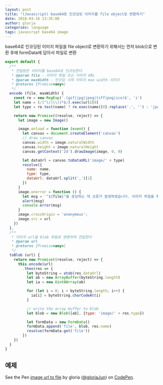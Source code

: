 ```yaml
---
layout: post
title: "(Javascript) base64로 인코딩된 이미지를 file object로 변환하기"
date: 2018-03-16 13:35:00
author: gloria
categories: language
tags: javascript base64 image
---
```


base64로 인코딩된 이미지 파일을 file object로 변환하기 위해서는 먼저 blob으로 변환 후에 formData에 담아서 파일로 변환

```javascript
export default {
  /**
   * 전달받은 이미지를 base64로 인코딩한다
   * @param file - 이미지 파일 또는 이미지 URL
   * @param maxWidth - 인코딩 시의 이미지 max width 사이즈
   * @returns {Promise<any>}
   */
  encode (file, maxWidth) {
    const re = new RegExp('.(gif|jpg|jpeg|tiff|png|ico)$', 'i')      
    let name = (/[^(/|\\)]*$/).exec(url)[0]
    let type = re.test(name) ? re.exec(name)[0].replace('.', '') : 'jpg'

    return new Promise((resolve, reject) => {
      let image = new Image()

      image.onload = function (event) {
        let canvas = document.createElement('canvas')
        // draw canvas
        canvas.width = image.naturalWidth
        canvas.height = image.naturalHeight
        canvas.getContext('2d').drawImage(image, 0, 0)

        let dataUrl = canvas.toDataURL('image/' + type)
        resolve({
          name: name,
          type: type,
          dataUrl: dataUrl.split(',')[1]
        })
      }
      image.onerror = function () {
        let msg = `"${file}"을 로딩하는 데 오류가 발생하였습니다. 이미지 파일을 확인해주세요.`
        alert(msg)
        console.error(msg)
      }
      image.crossOrigin = 'anonymous';
      image.src = url
    })
  },
  /**
   * 이미지 url을 blob 파일로 변환하여 전달한다
   * @param url
   * @returns {Promise<any>}
   */
  toBlob (url) {
    return new Promise((resolve, reject) => {
      this.encode(url)
        .then(res => {
          let byteString = atob(res.dataUrl)
          let ab = new ArrayBuffer(byteString.length)
          let ia = new Uint8Array(ab)

          for (let i = 0; i < byteString.length; i++) {
            ia[i] = byteString.charCodeAt(i)
          }

          // write the array buffer to blob
          let blob = new Blob([ab], {type: 'image/' + res.type})

          let formData = new FormData()
          formData.append('file', blob, res.name)
          resolve(formData.get('file'))
        })
    })
  }
}
```

## 예제
<p data-height="265" data-theme-id="0" data-slug-hash="JLKpxm" data-default-tab="js,result" data-user="gloriaJun" data-embed-version="2" data-pen-title="image url to file" class="codepen">See the Pen <a href="https://codepen.io/gloriaJun/pen/JLKpxm/">image url to file</a> by gloria (<a href="https://codepen.io/gloriaJun">@gloriaJun</a>) on <a href="https://codepen.io">CodePen</a>.</p>
<script async src="https://static.codepen.io/assets/embed/ei.js"></script>
